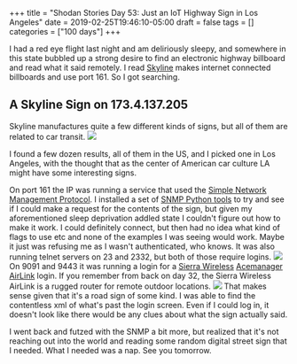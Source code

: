 +++
title = "Shodan Stories Day 53: Just an IoT Highway Sign in Los Angeles"
date = 2019-02-25T19:46:10-05:00
draft = false
tags = []
categories = ["100 days"]
+++

I had a red eye flight last night and am deliriously sleepy, and somewhere in this state bubbled up a strong desire to find an electronic highway billboard and read what it said remotely. I read [Skyline](https://www.skylineproducts.com/) makes internet connected billboards and use port 161. So I got searching.

## A Skyline Sign on 173.4.137.205
Skyline manufactures quite a few different kinds of signs, but all of them are related to car transit.
![](/images/100Days/Day53/skyline.png)

I found a few dozen results, all of them in the US, and I picked one in Los Angeles, with the thought that as the center of American car culture LA might have some interesting signs.

On port 161 the IP was running a service that used the [Simple Network Management Protocol](https://en.wikipedia.org/wiki/Simple_Network_Management_Protocol). I installed a set of [SNMP Python tools](http://snmplabs.com/snmpclitools/snmpget.html) to try and see if I could make a request for the contents of the sign, but given my aforementioned sleep deprivation addled state I couldn't figure out how to make it work. I could definitely connect, but then had no idea what kind of flags to use etc and none of the examples I was seeing would work. Maybe it just was refusing me as I wasn't authenticated, who knows. It was also running telnet servers on 23 and 2332, but both of those require logins.
![](/images/100Days/Day53/acemanager.png)
On 9091 and 9443 it was running a login for a [Sierra Wireless](https://www.sierrawireless.com/) [Acemanager AirLink](https://www.sierrawireless.com/resources/QtrlyNewsletters/Announcements/AceWare_Mar08_Announce/AceWare_Mar08_announce.html) login. If you remember from back on day 32, the Sierra Wireless AirLink is a rugged router for remote outdoor locations.
![](/images/100Days/Day53/behind.png)
That makes sense given that it's a road sign of some kind. I was able to find the contentless xml of what's past the login screen. Even if I could log in, it doesn't look like there would be any clues about what the sign actually said.

I went back and futzed with the SNMP a bit more, but realized that it's not reaching out into the world and reading some random digital street sign that I needed. What I needed was a nap. See you tomorrow.
